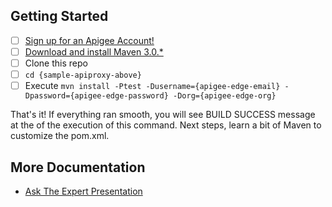## Getting Started
- [ ] [Sign up for an Apigee Account!](https://accounts.apigee.com/accounts/sign_up?callback=https://enterprise.apigee.co)
- [ ] [Download and install Maven 3.0.*](http://maven.apache.org/download.cgi)
- [ ] Clone this repo
- [ ] ```cd {sample-apiproxy-above}``` 
- [ ] Execute ```mvn install -Ptest -Dusername={apigee-edge-email} -Dpassword={apigee-edge-password} -Dorg={apigee-edge-org}```

That's it! If everything ran smooth, you will see BUILD SUCCESS message at the of the execution of this command. Next steps, learn a bit of Maven to customize the pom.xml.

## More Documentation
* [Ask The Expert Presentation](https://community.apigee.com/learn/know-ask-expert-and-office-hours)
